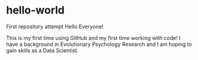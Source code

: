# hello-world
First repository attempt
Hello Everyone!

This is my first time using GitHub and my first time working with code!
I have a background in Evolutionary Psychology Research and I am hoping to gain skills as a Data Scientist.
